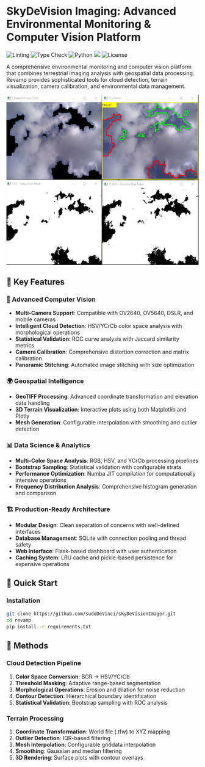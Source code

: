 # SkyDeVision Imaging: Advanced Environmental Monitoring & Computer Vision Platform

![Linting](https://github.com/sudoDeVinci/skyDeVisionImager/actions/workflows/linting.yml/badge.svg)
![Type Check](https://github.com/sudoDeVinci/skyDeVisionImager/actions/workflows/typecheck.yml/badge.svg)
![Python](https://img.shields.io/badge/python-3.12+-blue.svg)
<a href="https://lnu.diva-portal.org/smash/record.jsf?pid=diva2%3A1874520&dswid=4867"><img src="https://img.shields.io/badge/Paper-DiVA.org.lnu:130812-Green"></a>
![License](https://img.shields.io/badge/license-MIT-green.svg)

A comprehensive environmental monitoring and computer vision platform that combines terrestrial imaging analysis with geospatial data processing. Revamp provides sophisticated tools for cloud detection, terrain visualization, camera calibration, and environmental data management.

![Image recognition thumbnail](thumbnail.png)

## 🌟 Key Features

### 🔬 Advanced Computer Vision
- **Multi-Camera Support**: Compatible with OV2640, OV5640, DSLR, and mobile cameras
- **Intelligent Cloud Detection**: HSV/YCrCb color space analysis with morphological operations
- **Statistical Validation**: ROC curve analysis with Jaccard similarity metrics
- **Camera Calibration**: Comprehensive distortion correction and matrix calibration
- **Panoramic Stitching**: Automated image stitching with size optimization

### 🌍 Geospatial Intelligence
- **GeoTIFF Processing**: Advanced coordinate transformation and elevation data handling
- **3D Terrain Visualization**: Interactive plots using both Matplotlib and Plotly
- **Mesh Generation**: Configurable interpolation with smoothing and outlier detection

### 📊 Data Science & Analytics
- **Multi-Color Space Analysis**: RGB, HSV, and YCrCb processing pipelines
- **Bootstrap Sampling**: Statistical validation with configurable strata
- **Performance Optimization**: Numba JIT compilation for computationally intensive operations
- **Frequency Distribution Analysis**: Comprehensive histogram generation and comparison

### 🏗️ Production-Ready Architecture
- **Modular Design**: Clean separation of concerns with well-defined interfaces
- **Database Management**: SQLite with connection pooling and thread safety
- **Web Interface**: Flask-based dashboard with user authentication
- **Caching System**: LRU cache and pickle-based persistence for expensive operations

## 🚀 Quick Start

### Installation
```bash
git clone https://github.com/sudoDeVinci/skyDeVisionImager.git
cd revamp
pip install -r requirements.txt
```
## 🧪 Methods

### Cloud Detection Pipeline
1. **Color Space Conversion**: BGR → HSV/YCrCb
2. **Threshold Masking**: Adaptive range-based segmentation
3. **Morphological Operations**: Erosion and dilation for noise reduction
4. **Contour Detection**: Hierarchical boundary identification
5. **Statistical Validation**: Bootstrap sampling with ROC analysis

### Terrain Processing
1. **Coordinate Transformation**: World file (.tfw) to XYZ mapping
2. **Outlier Detection**: IQR-based filtering
3. **Mesh Interpolation**: Configurable griddata interpolation
4. **Smoothing**: Gaussian and median filtering
5. **3D Rendering**: Surface plots with contour overlays
